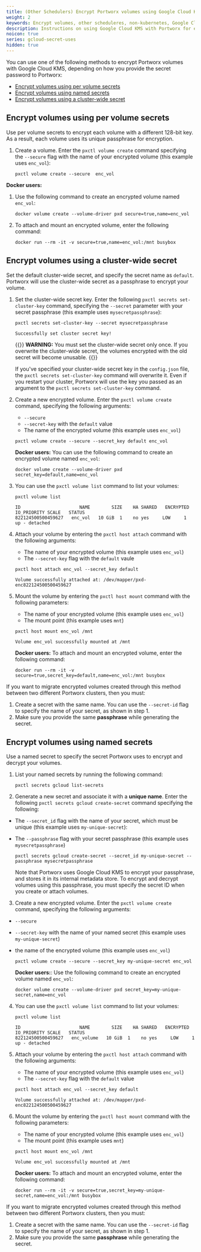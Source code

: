 ```yaml
---
title: (Other Schedulers) Encrypt Portworx volumes using Google Cloud KMS
weight: 2
keywords: Encrypt volumes, other scheduleres, non-kubernetes, Google Cloud KMS, Key Management Service, gcloud, Volume Encryption
description: Instructions on using Google Cloud KMS with Portworx for encrypting Portworx Volumes
noicon: true
series: gcloud-secret-uses
hidden: true
---
```


You can use one of the following methods to encrypt Portworx volumes with Google Cloud KMS, depending on how you provide the secret password to Portworx:

- [Encrypt volumes using per volume secrets](#encrypt-volumes-using-per-volume-secrets)
- [Encrypt volumes using named secrets](#encrypt-volumes-using-named-secrets)
- [Encrypt volumes using a cluster-wide secret](#encrypt-volumes-using-a-cluster-wide-secret)

## Encrypt volumes using per volume secrets

Use per volume secrets to encrypt each volume with a different 128-bit key. As a result, each volume uses its unique passphrase for encryption.

1. Create a volume. Enter the `pxctl volume create` command specifying the `--secure` flag with the name of your encrypted volume (this example uses `enc_vol`):

    ```text
    pxctl volume create --secure  enc_vol
    ```

<!-- We should also add the commands that attach and mount a volume. I'm not sure if the user should pass `--secret_id` argument. -->

**Docker users:**

1. Use the following command to create an encrypted volume named `enc_vol`:

    ```text
    docker volume create --volume-driver pxd secure=true,name=enc_vol
    ```

2. To attach and mount an encrypted volume, enter the following command:

    ```text
    docker run --rm -it -v secure=true,name=enc_vol:/mnt busybox
    ```

## Encrypt volumes using a cluster-wide secret

Set the default cluster-wide secret, and specify the secret name as `default`. Portworx will use the cluster-wide secret as a passphrase to encrypt your volume.

1. Set the cluster-wide secret key. Enter the following `pxctl secrets set-cluster-key` command, specifying the `--secret` parameter with your secret passphrase (this example uses `mysecretpassphrase`):

    ```text
    pxctl secrets set-cluster-key --secret mysecretpassphrase
    ```

    ```output
    Successfully set cluster secret key!
    ```
    {{<info>}}
**WARNING:** You must set the cluster-wide secret only once. If you overwrite the cluster-wide secret, the volumes encrypted with the old secret will become unusable.
    {{</info>}}

    If you've specified your cluster-wide secret key in the `config.json` file, the `pxctl secrets set-cluster-key` command will overwrite it. Even if you restart your cluster, Portworx will use the key you passed as an argument to the `pxctl secrets set-cluster-key` command.


2. Create a new encrypted volume. Enter the `pxctl volume create` command, specifying the following arguments:
    * `--secure`
    * `--secret-key` with the `default` value
    * The name of the encrypted volume (this example uses `enc_vol`)

    ```text
    pxctl volume create --secure --secret_key default enc_vol
    ```

    **Docker users:**
    You can use the following command to create an encrypted volume named `enc_vol`:

    ```text
    docker volume create --volume-driver pxd secret_key=default,name=enc_vol
    ```

3. You can use the `pxctl volume list` command to list your volumes:

    ```text
    pxctl volume list
    ```

    ```output
    ID                      NAME        SIZE    HA SHARED   ENCRYPTED   IO_PRIORITY SCALE   STATUS
    822124500500459627   enc_vol   10 GiB  1    no yes     LOW     1   up - detached
    ```

4. Attach your volume by entering the `pxctl host attach` command with the following arguments:

    * The name of your encrypted volume (this example uses `enc_vol`)
    * The `--secret-key` flag with the `default` vaule


    ```text
    pxctl host attach enc_vol --secret_key default
    ```

    ```output
    Volume successfully attached at: /dev/mapper/pxd-enc822124500500459627
    ```

5. Mount the volume by entering the `pxctl host mount` command with the following parameters:

    * The name of your encrypted volume (this example uses `enc_vol`)
    * The mount point (this example uses `mnt`)

    ```text
    pxctl host mount enc_vol /mnt
    ```

    ```output
    Volume enc_vol successfully mounted at /mnt
    ```
    **Docker users:**
    To attach and mount an encrypted volume, enter the following command:

    ```text
    docker run --rm -it -v secure=true,secret_key=default,name=enc_vol:/mnt busybox
    ```


If you want to migrate encrypted volumes created through this method between two different Portworx clusters, then you must:

  1. Create a secret with the same name. You can use the `--secret-id` flag to specify the name of your secret, as shown in step 1.
  2. Make sure you provide the same **passphrase** while generating the secret.


## Encrypt volumes using named secrets

Use a named secret to specify the secret Portworx uses to encrypt and decrypt your volumes.

1. List your named secrets by running the following command:

    ```text
    pxctl secrets gcloud list-secrets
    ```

2. Generate a new secret and associate it with a **unique name**. Enter the following `pxctl secrets gcloud create-secret` command specifying the following:
  * The `--secret_id` flag with the name of your secret, which must be unique (this example uses `my-unique-secret`):
  * The `--passphrase` flag with your secret passphrase (this example uses `mysecretpassphrase`)


    ```text
    pxctl secrets gcloud create-secret --secret_id my-unique-secret --passphrase mysecretpassphrase
    ```

    Note that Portworx uses Google Cloud KMS to encrypt your passphrase, and stores it in its internal metadata store.
    To encrypt and decrypt volumes using this passphrase, you must specify the secret ID when you create or attach volumes.

3. Create a new encrypted volume. Enter the `pxctl volume create` command, specifying the following arguments:
  * `--secure`
  * `--secret-key` with the name of your named secret (this example uses `my-unique-secret`)
  * the name of the encrypted volume (this example uses `enc_vol`)

    ```text
    pxctl volume create --secure --secret_key my-unique-secret enc_vol
    ```

    **Docker users:**: Use the following command to create an encrypted volume named `enc_vol`:

    ```text
    docker volume create --volume-driver pxd secret_key=my-unique-secret,name=enc_vol
    ```

4. You can use the `pxctl volume list` command to list your volumes:

    ```text
    pxctl volume list
    ```

    ```output
    ID                      NAME        SIZE    HA SHARED   ENCRYPTED   IO_PRIORITY SCALE   STATUS
    822124500500459627   enc_volume   10 GiB  1    no yes     LOW     1   up - detached
    ```

5. Attach your volume by entering the `pxctl host attach` command with the following arguments:

    * The name of your encrypted volume (this example uses `enc_vol`)
    * The `--secret-key` flag with the `default` value


    ```text
    pxctl host attach enc_vol --secret_key default
    ```

    ```output
    Volume successfully attached at: /dev/mapper/pxd-enc822124500500459627
    ```

6. Mount the volume by entering the `pxctl host mount` command with the following parameters:

    * The name of your encrypted volume (this example uses `enc_vol`)
    * The mount point (this example uses `mnt`)

    ```text
    pxctl host mount enc_vol /mnt
    ```

    ```output
    Volume enc_vol successfully mounted at /mnt
    ```

    **Docker users:**
    To attach and mount an encrypted volume, enter the following command:

    ```text
    docker run --rm -it -v secure=true,secret_key=my-unique-secret,name=enc_vol:/mnt busybox
    ```


If you want to migrate encrypted volumes created through this method between two different Portworx clusters, then you must:

1. Create a secret with the same name. You can use the `--secret-id` flag to specify the name of your secret, as shown in step 1.
2. Make sure you provide the same **passphrase** while generating the secret.

